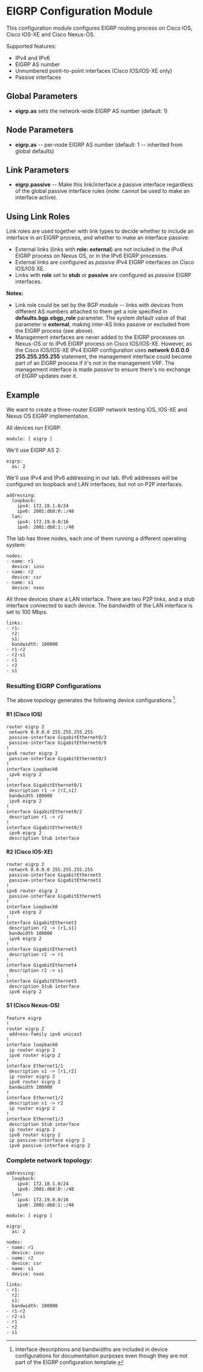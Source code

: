 # EIGRP Configuration Module

This configuration module configures EIGRP routing process on Cisco IOS, Cisco IOS-XE and Cisco Nexus-OS.

Supported features:

* IPv4 and IPv6
* EIGRP AS number
* Unnumbered point-to-point interfaces (Cisco IOS/IOS-XE only)
* Passive interfaces

## Global Parameters

* **eigrp.as** sets the network-wide EIGRP AS number (default: 1)

## Node Parameters

* **eigrp.as** -- per-node EIGRP AS number (default: 1 -- inherited from global defaults)

## Link Parameters

* **eigrp.passive** -- Make this link/interface a passive interface regardless of the global passive interface rules (note: cannot be used to make an interface active).

## Using Link Roles

Link roles are used together with link types to decide whether to include an interface in an EIGRP process, and whether to make an interface passive:

* External links (links with **role: external**) are not included in the IPv4 EIGRP process on Nexus OS, or in the IPv6 EIGRP processes.
* External links are configured as *passive* IPv4 EIGRP interfaces on Cisco IOS/IOS XE.
* Links with **role** set to **stub** or **passive** are configured as *passive* EIGRP interfaces.

**Notes:** 

* Link role could be set by the BGP module -- links with devices from different AS numbers attached to them get a role specified in **defaults.bgp.ebgp_role** parameter. The system default value of that parameter is **external**, making inter-AS links passive or excluded from the EIGRP process (see above).
* Management interfaces are never added to the EIGRP processes on Nexus-OS or to IPv6 EIGRP process on Cisco IOS/IOS-XE. However, as the Cisco IOS/IOS-XE IPv4 EIGRP configuration uses **network 0.0.0.0 255.255.255.255** statement, the management interface could become part of an EIGRP process if it's not in the management VRF. The management interface is made *passive* to ensure there's no exchange of EIGRP updates over it.

## Example

We want to create a three-router EIGRP network testing IOS, IOS-XE and Nexus OS EIGRP implementation.

All devices run EIGRP:

```
module: [ eigrp ]
```

We'll use EIGRP AS 2:

```
eigrp:
  as: 2
```

We'll use IPv4 and IPv6 addressing in our lab. IPv6 addresses will be configured on loopback and LAN interfaces, but not on P2P interfaces.

```
addressing:
  loopback:
    ipv4: 172.18.1.0/24
    ipv6: 2001:db8:0::/48
  lan:
    ipv4: 172.19.0.0/16
    ipv6: 2001:db8:1::/48
```

The lab has three nodes, each one of them running a different operating system:

```
nodes:
- name: r1
  device: iosv
- name: r2
  device: csr
- name: s1
  device: nxos
```

All three devices share a LAN interface. There are two P2P links, and a stub interface connected to each device. The bandwidth of the LAN interface is set to 100 Mbps.

```
links:
- r1:
  r2:
  s1:
  bandwidth: 100000
- r1-r2
- r2-s1
- r1
- r2
- s1
```

### Resulting EIGRP Configurations

The above topology generates the following device configurations [^1].

[^1]: Interface descriptions and bandwidths are included in device configurations for documentation purposes even though they are not part of the EIGRP configuration template.

#### R1 (Cisco IOS)

```
router eigrp 2
 network 0.0.0.0 255.255.255.255
 passive-interface GigabitEthernet0/3
 passive-interface GigabitEthernet0/0
!
ipv6 router eigrp 2
 passive-interface GigabitEthernet0/3
!
interface Loopback0
 ipv6 eigrp 2
!
interface GigabitEthernet0/1
 description r1 -> [r2,s1]
 bandwidth 100000
 ipv6 eigrp 2
!
interface GigabitEthernet0/2
 description r1 -> r2
!
interface GigabitEthernet0/3
 ipv6 eigrp 2
 description Stub interface
```

#### R2 (Cisco IOS-XE)

```
router eigrp 2
 network 0.0.0.0 255.255.255.255
 passive-interface GigabitEthernet5
 passive-interface GigabitEthernet1
!
ipv6 router eigrp 2
 passive-interface GigabitEthernet5
!
interface Loopback0
 ipv6 eigrp 2
!
interface GigabitEthernet2
 description r2 -> [r1,s1]
 bandwidth 100000
 ipv6 eigrp 2
!
interface GigabitEthernet3
 description r2 -> r1
!
interface GigabitEthernet4
 description r2 -> s1
!
interface GigabitEthernet5
 description Stub interface
 ipv6 eigrp 2
```

#### S1 (Cisco Nexus-OS)

```
feature eigrp
!
router eigrp 2
 address-family ipv6 unicast
!
interface loopback0
 ip router eigrp 2
 ipv6 router eigrp 2
!
interface Ethernet1/1
 description s1 -> [r1,r2]
 ip router eigrp 2
 ipv6 router eigrp 2
 bandwidth 100000
!
interface Ethernet1/2
 description s1 -> r2
 ip router eigrp 2
!
interface Ethernet1/3
 description Stub interface
 ip router eigrp 2
 ipv6 router eigrp 2
 ip passive-interface eigrp 2
 ipv6 passive-interface eigrp 2
```

### Complete network topology:

```
addressing:
  loopback:
    ipv4: 172.18.1.0/24
    ipv6: 2001:db8:0::/48
  lan:
    ipv4: 172.19.0.0/16
    ipv6: 2001:db8:1::/48

module: [ eigrp ]

eigrp:
  as: 2

nodes:
- name: r1
  device: iosv
- name: r2
  device: csr
- name: s1
  device: nxos

links:
- r1:
  r2:
  s1:
  bandwidth: 100000
- r1-r2
- r2-s1
- r1
- r2
- s1
```